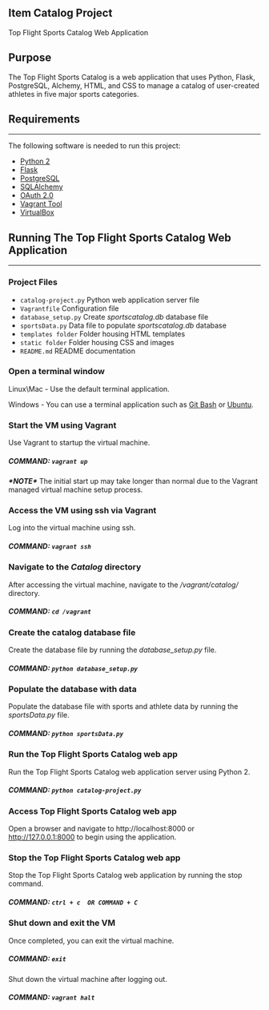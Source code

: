 Item Catalog Project
--------------------
Top Flight Sports Catalog Web Application


Purpose
-----------------------
The Top Flight Sports Catalog is a web application that uses Python, Flask, PostgreSQL, Alchemy, HTML, and CSS to manage a catalog of user-created athletes in five major sports categories.


## Requirements
----------------
The following software is needed to run this project:

- [Python 2](https://www.python.org/download/releases/2.7.2/)
- [Flask](http://flask.pocoo.org/)
- [PostgreSQL](https://www.postgresql.org/)
- [SQLAlchemy](https://www.sqlalchemy.org/)
- [OAuth 2.0](https://oauth.net/2/)
- [Vagrant Tool](https://www.vagrantup.com/)
- [VirtualBox](https://www.virtualbox.org/)


## Running The Top Flight Sports Catalog Web Application
--------------------------------------------------------
### Project Files
   - `catalog-project.py` Python web application server file
   - `Vagrantfile` Configuration file
   - `database_setup.py` Create *sportscatalog.db* database file
   - `sportsData.py` Data file to populate *sportscatalog.db* database
   - `templates folder` Folder housing HTML templates
   - `static folder` Folder housing CSS and images
   - `README.md` README documentation

### Open a terminal window
Linux\Mac - Use the default terminal application.

Windows - You can use a terminal application such as
[Git Bash](https://gitforwindows.org/) or [Ubuntu](https://www.howtogeek.com/265900/everything-you-can-do-with-windows-10s-new-bash-shell/).  

### Start the VM using Vagrant
Use Vagrant to startup the virtual machine.

##### COMMAND: `vagrant up`

**_\*NOTE\*_** The initial start up may take longer than normal due to the Vagrant managed virtual machine setup process.

### Access the VM using ssh via Vagrant
Log into the virtual machine using ssh.

##### COMMAND: `vagrant ssh`

### Navigate to the *Catalog* directory
After accessing the virtual machine, navigate to the */vagrant/catalog/* directory.

##### COMMAND: `cd /vagrant`

### Create the catalog database file
Create the database file by running the *database_setup.py* file.

##### COMMAND: `python database_setup.py`

### Populate the database with data
Populate the database file with sports and athlete data by running the *sportsData.py* file.

##### COMMAND: `python sportsData.py`

### Run the Top Flight Sports Catalog web app
Run the Top Flight Sports Catalog web application server using Python 2.

##### COMMAND: `python catalog-project.py`

### Access Top Flight Sports Catalog web app
Open a browser and navigate to http://localhost:8000 or http://127.0.0.1:8000 to begin using the application.

### Stop the Top Flight Sports Catalog web app
Stop the Top Flight Sports Catalog web application by running the stop command.

##### COMMAND: `ctrl + c  OR COMMAND + C`

### Shut down and exit the VM
Once completed, you can exit the virtual machine.

##### COMMAND: `exit`

Shut down the virtual machine after logging out.

##### COMMAND: `vagrant halt`
